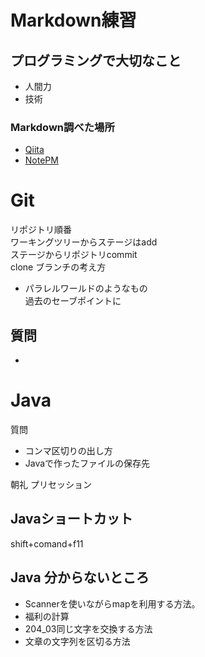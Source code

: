 # Markdown練習
## プログラミングで大切なこと 
- 人間力
- 技術

### Markdown調べた場所  
* [Qiita](https://qiita.com/kamorits/items/6f342da395ad57468ae3)
* [NotePM](https://notepm.jp/help/how-to-markdown)


# Git
リポジトリ順番  
ワーキングツリーからステージはadd  
ステージからリポジトリcommit  
clone
ブランチの考え方  
- パラレルワールドのようなもの  
過去のセーブポイントに

## 質問  
* 


# Java  
質問  
* コンマ区切りの出し方
* Javaで作ったファイルの保存先


朝礼
プリセッション

## Javaショートカット  
shift+comand+f11



## Java 分からないところ  
* Scannerを使いながらmapを利用する方法。
* 福利の計算
* 204_03同じ文字を交換する方法
* 文章の文字列を区切る方法